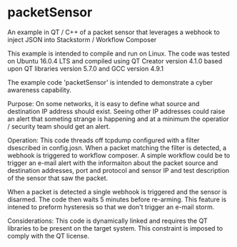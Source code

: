 # packetSensor
An example in QT / C++ of a packet sensor that leverages a webhook to inject JSON into Stackstorm / Workflow Composer

This example is intended to compile and run on Linux. The code was tested on Ubuntu 16.0.4 LTS and compiled using QT Creator version 4.1.0 based upon QT libraries version 5.7.0 and GCC version 4.9.1

The example code 'packetSensor' is intended to demonstrate a cyber awareness capability. 

Purpose:
On some networks, it is easy to define what source and destination IP address should exist. Seeing other IP addresses could raise an alert that someting strange is happening and at a minimum the operatior / security team should get an alert. 

Operation:
This code threads off tcpdump configured with a filter dsescribed in config.josn. When a packet matching the filter is detected, a webhook is triggered to workflow composer. A simple workflow could be to trigger an e-mail alert with the informaiton about the packet source and destination addresses, port and protocol and sensor IP and test description of the sensor that saw the packet. 

When a packet is detected a single webhook is triggered and the sensor is disarmed. The code then waits 5 minutes before re-arming. This feature is intened to preform hysteresis so that we don't trigger an e-mail storm.

Considerations:
This code is dynamically linked and requires the QT libraries to be present on the target system. This constraint is imposed to comply with the QT license. 
